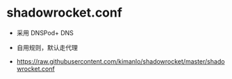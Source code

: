 # shadowrocket.conf

- 采用 DNSPod+ DNS

- 自用规则，默认走代理

- https://raw.githubusercontent.com/kimanlo/shadowrocket/master/shadowrocket.conf
